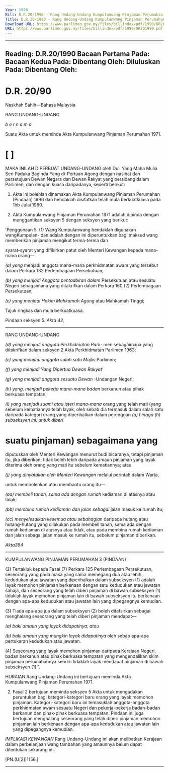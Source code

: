 ```yaml
---
Year: 1990
Bill: D.R.20/1990 - Rang Undang-Undang Kumpulanwang Pinjaman Perumahan (Pindaan) 1990 (Lulus)
Title: D.R.20/1990 - Rang Undang-Undang Kumpulanwang Pinjaman Perumahan (Pindaan) 1990 (Lulus)
Download URL: https://www.parlimen.gov.my/files/billindex/pdf/1990/DR201990.pdf
URL: https://www.parlimen.gov.my/files/billindex/pdf/1990/DR201990.pdf
---
```

---
Reading:
D.R.20/1990
Bacaan Pertama Pada:
Bacaan Kedua Pada:
Dibentang Oleh:
Diluluskan Pada:
Dibentang Oleh:
---

# D.R. 20/90

Naskhah Sahih—Bahasa Malaysia

RANG UNDANG-UNDANG

_b e r n a m a_

Suatu Akta untuk meminda Akta Kumpulanwang Pinjaman
Perumahan 1971.

# [ ]

MAKA INILAH DIPERBUAT UNDANG-UNDANG
oleh Duli Yang Maha Mulia Seri Paduka Baginda Yang
di-Pertuan Agong dengan nasihat dan persetujuan Dewan
Negara dan Dewan Rakyat yang bersidang dalam Parlimen,
dan dengan kuasa daripadanya, seperti berikut:

1. Akta ini bolehlah dinamakan Akta Kumpulanwang
Pinjaman Perumahan (Pindaan) 1990 dan hendaklah disifatkan
telah mula berkuatkuasa pada 1hb Julai 1980.

2. Akta Kumpulanwang Pinjaman Perumahan 1971 adalah
dipinda dengan menggantikan seksyen 5 dengan seksyen
yang berikut:

'Penggunaan 5. (1) Wang Kumpulanwang hendaklah digunakan
wangKumpulan- dan adalah dengan ini diperuntukkan bagi maksud
wang memberikan pinjaman mengikut terma-terma dan

syarat-syarat yang difikirkan patut oleh Menteri
Kewangan kepada mana-mana orang—

_(a) yang_ menjadi anggota mana-mana
perkhidmatan awam yang tersebut dalam
Perkara 132 Perlembagaan Persekutuan;

_(b) yang menjadi Anggota pentadbiran dalam_
Persekutuan atau sesuatu Negeri sebagaimana yang ditakrifkan dalam Perkara 160
(2) Perlembagaan Persekutuan;

_(c) yang menjadi Hakim Mahkamah Agung_
atau Mahkamah Tinggi;


Tajuk ringkas
dan mula
berkuatkuasa.

Pindaan
seksyen 5.
_Akta 42,_


-----

RANG UNDANG-UNDANG

_(d) yang menjadi anggota Perkhidmatan Parli-_
men sebagaimana yang ditakrifkan dalam
seksyen 2 Akta Perkhidmatan Parlimen
1963;

_(e) yang menjadi anggota salah satu Majlis_
Parlimen;

_(f) yang menjadi Yang Dipertua Dewan Rakyat'_

_(g) yang menjadi anggota sesuatu Dewan_
-Undangan Negeri;

_(h) yang. menjadi pekerja mana-mana badan_
berkanun atau pihak berkuasa tempatan;

_(i) yang menjadi suami atau isteri mana-mana_
orang yang telah mati (yang sebelum
kematiannya telah layak, oleh sebab dia
termasuk dalam salah satu daripada kategori
orang yang diperihalkan dalam perenggan
_(a) hingga (h) subseksyen ini, untuk diberi_
# suatu pinjaman) sebagaimana yang
diputuskan oleh Menteri Kewangan menurut
budi bicaranya, tetapi pinjaman itu, jika
diberikan; tidak boleh lebih daripada
amaun pinjaman yang layak diterima oleh
orang yang mati itu sebelum kematiannya;
atau

_(j) yang dinyatakan oleh Menteri Kewangan_
melalui perintah dalam Warta,

untuk membolehkan atau membantu orang itu—

_(aa) membeli tanah, sama ada dengan rumah_
kediaman di atasnya atau tidak;

_(bb) membina rumah kediaman dan jalan sebagai_
jalan masuk ke rumah itu;

_(cc) menyelesaikan kesemua atau sebahagian_
daripada hutang atau hutang-hutang yang
dilakukan pada membeli tanah, sama ada
dengan rumah kediaman di atasnya atau
tidak, atau pada membina rumah kediaman
dan jalan sebagai jalan masuk ke rumah itu,
sebelum pinjaman diberikan.


_Akta394_


-----

KUMPULANWANG PINJAMAN PERUMAHAN 3
(PINDAAN)

(2) Tertakluk kepada Fasal (7) Perkara 125
Perlembagaan Persekutuan, seseorang yang pada
masa yang sama memegang dua atau lebih
kedudukan atau jawatan yang diperihalkan dalam
subseksyen (1) adalah layak memohon pinjaman
berkenaan dengan satu kedudukan atau jawatan
sahaja, dan seseorang yang telah diberi pinjaman di
bawah subseksyen (1) tidaklah layak memohon
pinjaman lain di bawah subseksyen itu berkenaan
dengan apa-apa kedudukan atau jawatan lain yang
dipegangnya kemudian.

(3) Tiada apa-apa jua dalam subseksyen (2)
boleh ditafsirkan sebagai menghalang seseorang
yang telah diberi pinjaman mendapat—

_(a) baki amaun yang layak didapatinya; atau_

_(b) baki amaun yang mungkin layak didapatinya_
oleh sebab apa-apa pertukaran kedudukan
atau jawatan.

(4) Seseorang yang layak memohon pinjaman
daripada Kerajaan Negeri, badan berkanun atau
pihak berkuasa tempatan yang mengendalikan skim
pinjaman perumahannya sendiri tidaklah layak
mendapat pinjaman di bawah subseksyen (1).".

HURAIAN
Rang Undang-Undang ini bertujuan meminda Akta Kumpulanwang
Pinjaman Perumahan 1971.

2. Fasal 2 bertujuan meminda seksyen 5 Akta untuk mengadakan
peruntukan bagi kategori-kategori baru orang yang layak memohon
pinjaman. Kategori-kategori baru ini temasuklah anggota-anggota
perkhidmatan awam sesuatu Negeri dan pekerja-pekerja badan-badan
berkanun dan pihak-pihak berkuasa tempatan. Pindaan ini juga bertujuan
menghalang seseorang yang telah diberi pinjaman memohon pinjaman
lain berkenaan dengan apa-apa kedudukan atau jawatan lain yang
dipegangnya kemudian.

_IMPLIKASl KEWANGAN_
Rang Undang-Undang ini akan melibatkan Kerajaan dalam perbelanjaan
wang tambahan yang amaunnya belum dapat ditentukan sekarang ini.

[PN.(U[2])1156.]


-----

